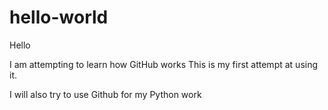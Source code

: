 # hello-world

Hello

I am attempting to learn how GitHub works
This is my first attempt at using it.

I will also try to use Github for my Python work
